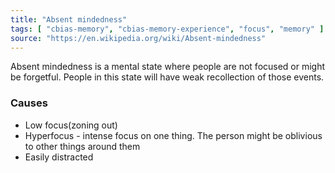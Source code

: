 ```yaml
---
title: "Absent mindedness"
tags: [ "cbias-memory", "cbias-memory-experience", "focus", "memory" ]
source: "https://en.wikipedia.org/wiki/Absent-mindedness"
---
```


Absent mindedness is a mental state where people are not focused or might be forgetful. People in this state will have weak recollection of those events.

### Causes

- Low focus(zoning out)
- Hyperfocus - intense focus on one thing. The person might be oblivious to other things around them
- Easily distracted